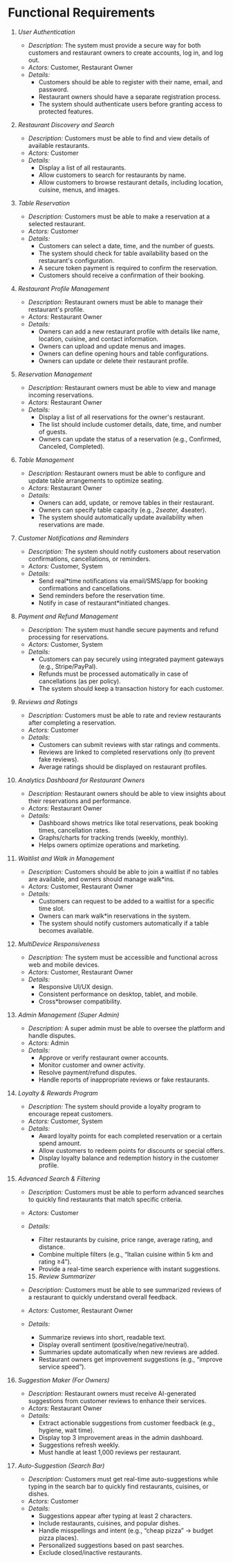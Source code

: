 # Functional Requirements

1.  _User Authentication_
    - _Description:_ The system must provide a secure way for both customers and restaurant owners to create accounts, log in, and log out.
    - _Actors:_ Customer, Restaurant Owner
    - _Details:_
        - Customers should be able to register with their name, email, and password.
        - Restaurant owners should have a separate registration process.
        - The system should authenticate users before granting access to protected features.

2.  _Restaurant Discovery and Search_
    - _Description:_ Customers must be able to find and view details of available restaurants.
    - _Actors:_ Customer
    - _Details:_
        - Display a list of all restaurants.
        - Allow customers to search for restaurants by name.
        - Allow customers to browse restaurant details, including location, cuisine, menus, and images.

3.  _Table Reservation_
    - _Description:_ Customers must be able to make a reservation at a selected restaurant.
    - _Actors:_ Customer
    - _Details:_
        - Customers can select a date, time, and the number of guests.
        - The system should check for table availability based on the restaurant's configuration.
        - A secure token payment is required to confirm the reservation.
        - Customers should receive a confirmation of their booking.

4.  _Restaurant Profile Management_
    - _Description:_ Restaurant owners must be able to manage their restaurant's profile.
    - _Actors:_ Restaurant Owner
    - _Details:_
        - Owners can add a new restaurant profile with details like name, location, cuisine, and contact information.
        - Owners can upload and update menus and images.
        - Owners can define opening hours and table configurations.
        - Owners can update or delete their restaurant profile.

5.  _Reservation Management_
    - _Description:_ Restaurant owners must be able to view and manage incoming reservations.
    - _Actors:_ Restaurant Owner
    - _Details:_
        - Display a list of all reservations for the owner's restaurant.
        - The list should include customer details, date, time, and number of guests.
        - Owners can update the status of a reservation (e.g., Confirmed, Canceled, Completed).

6.  _Table Management_
    - _Description:_ Restaurant owners must be able to configure and update table arrangements to optimize seating.
    - _Actors:_ Restaurant Owner
    - _Details:_
        - Owners can add, update, or remove tables in their restaurant.
        - Owners can specify table capacity (e.g., 2*seater, 4*seater).
        - The system should automatically update availability when reservations are made.

7.  _Customer Notifications and Reminders_
    - _Description:_ The system should notify customers about reservation confirmations, cancellations, or reminders.
    - _Actors:_ Customer, System
    - _Details:_
        - Send real\*time notifications via email/SMS/app for booking confirmations and cancellations.
        - Send reminders before the reservation time.
        - Notify in case of restaurant\*initiated changes.

8.  _Payment and Refund Management_
    - _Description:_ The system must handle secure payments and refund processing for reservations.
    - _Actors:_ Customer, System
    - _Details:_
        - Customers can pay securely using integrated payment gateways (e.g., Stripe/PayPal).
        - Refunds must be processed automatically in case of cancellations (as per policy).
        - The system should keep a transaction history for each customer.

9.  _Reviews and Ratings_
    - _Description:_ Customers must be able to rate and review restaurants after completing a reservation.
    - _Actors:_ Customer
    - _Details:_
        - Customers can submit reviews with star ratings and comments.
        - Reviews are linked to completed reservations only (to prevent fake reviews).
        - Average ratings should be displayed on restaurant profiles.

10. _Analytics Dashboard for Restaurant Owners_
    - _Description:_ Restaurant owners should be able to view insights about their reservations and performance.
    - _Actors:_ Restaurant Owner
    - _Details:_
        - Dashboard shows metrics like total reservations, peak booking times, cancellation rates.
        - Graphs/charts for tracking trends (weekly, monthly).
        - Helps owners optimize operations and marketing.

11. _Waitlist and Walk in Management_
    - _Description:_ Customers should be able to join a waitlist if no tables are available, and owners should manage walk\*ins.
    - _Actors:_ Customer, Restaurant Owner
    - _Details:_
        - Customers can request to be added to a waitlist for a specific time slot.
        - Owners can mark walk\*in reservations in the system.
        - The system should notify customers automatically if a table becomes available.

12. _MultiDevice Responsiveness_
    - _Description:_ The system must be accessible and functional across web and mobile devices.
    - _Actors:_ Customer, Restaurant Owner
    - _Details:_
        - Responsive UI/UX design.
        - Consistent performance on desktop, tablet, and mobile.
        - Cross\*browser compatibility.

13. _Admin Management (Super Admin)_
    - _Description:_ A super admin must be able to oversee the platform and handle disputes.
    - _Actors:_ Admin
    - _Details:_
        - Approve or verify restaurant owner accounts.
        - Monitor customer and owner activity.
        - Resolve payment/refund disputes.
        - Handle reports of inappropriate reviews or fake restaurants.

14. _Loyalty & Rewards Program_
    - _Description:_ The system should provide a loyalty program to encourage repeat customers.
    - _Actors:_ Customer, System
    - _Details:_
        - Award loyalty points for each completed reservation or a certain spend amount.
        - Allow customers to redeem points for discounts or special offers.
        - Display loyalty balance and redemption history in the customer profile.

15. _Advanced Search & Filtering_
    - _Description:_ Customers must be able to perform advanced searches to quickly find restaurants that match specific criteria.
    - _Actors:_ Customer
    - _Details:_
        - Filter restaurants by cuisine, price range, average rating, and distance.
        - Combine multiple filters (e.g., “Italian cuisine within 5 km and rating ≥4”).
        - Provide a real-time search experience with instant suggestions.
        15. _Review Summarizer_

    - _Description:_ Customers must be able to see summarized reviews of a restaurant to quickly understand overall feedback.
    - _Actors:_ Customer, Restaurant Owner
    - _Details:_
        - Summarize reviews into short, readable text.
        - Display overall sentiment (positive/negative/neutral).
        - Summaries update automatically when new reviews are added.
        - Restaurant owners get improvement suggestions (e.g., “improve service speed”).

16. _Suggestion Maker (For Owners)_
    - _Description:_ Restaurant owners must receive AI-generated suggestions from customer reviews to enhance their services.
    - _Actors:_ Restaurant Owner
    - _Details:_
        - Extract actionable suggestions from customer feedback (e.g., hygiene, wait time).
        - Display top 3 improvement areas in the admin dashboard.
        - Suggestions refresh weekly.
        - Must handle at least 1,000 reviews per restaurant.

17. _Auto-Suggestion (Search Bar)_
    - _Description:_ Customers must get real-time auto-suggestions while typing in the search bar to quickly find restaurants, cuisines, or dishes.
    - _Actors:_ Customer
    - _Details:_
        - Suggestions appear after typing at least 2 characters.
        - Include restaurants, cuisines, and popular dishes.
        - Handle misspellings and intent (e.g., “cheap pizza” → budget pizza places).
        - Personalized suggestions based on past searches.
        - Exclude closed/inactive restaurants.
